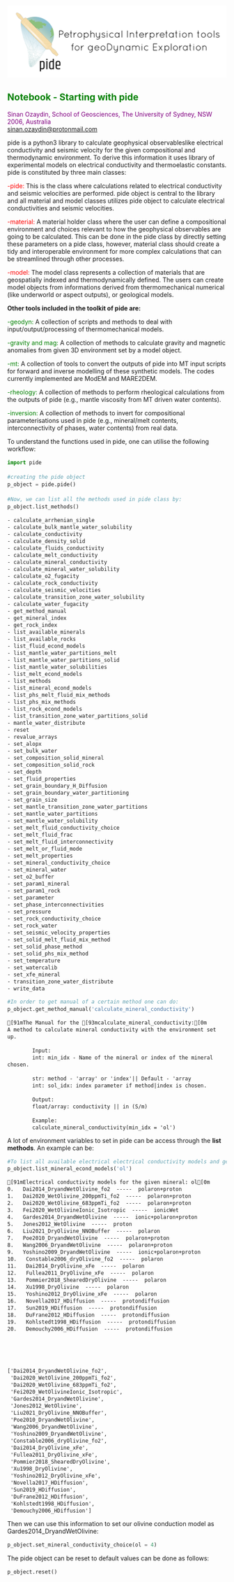 ![Example Image](../../docs/figures/pide_logo.png)
## <span style="color:green"> Notebook - Starting with pide </span>
<span style="color:purple">Sinan Ozaydin, School of Geosciences, The University of Sydney, NSW 2006, Australia <br/> </span>
<span style="color:purple">sinan.ozaydin@protonmail.com</span>

pide is a python3 library to calculate geophysical observableslike electrical conductivity and seismic velocity for the given compositional and thermodynamic environment. To derive this information it uses library of experimental models on electrical conductivity and thermoelastic constants. pide is constituted by three main classes:

<span style="color:red;">-pide:</span> This is the class where calculations related to electrical conductivity and seismic velocities are performed. pide object is central to the library and all material and model classes utilizes pide object to calculate electrical conductivities and seismic velocities. 

<span style="color:red;">-material:</span> A material holder class where the user can define a compositional environment and choices relevant to how the geophysical observables are going to be calculated. This can be done in the pide class by directly setting these parameters on a pide class, however, material class should create a tidy and interoperable environment for more complex calculations that can be streamlined through other processes.

<span style="color:red;">-model:</span> The model class represents a collection of materials that are geospatially indexed and thermodynamically defined. The users can create model objects from informations derived from thermomechanical numerical (like underworld or aspect outputs), or geological models.

**Other tools included in the toolkit of pide are:**

<span style="color:green;">-geodyn:</span> A collection of scripts and methods to deal with input/output/processing of thermomechanical models.

<span style="color:green;">-gravity and mag:</span> A collection of methods to calculate gravity and magnetic anomalies from given 3D environment set by a model object.

<span style="color:green;">-mt:</span> A collection of tools to convert the outputs of pide into MT input scripts for forward and inverse modelling of these synthetic models. The codes currently implemented are ModEM and MARE2DEM.

<span style="color:green;">-rheology:</span> A collection of methods to perform rheological calculations from the outputs of pide (e.g., mantle viscosity from MT driven water contents).

<span style="color:green;">-inversion:</span> A collection of methods to invert for compositional parameterisations used in pide (e.g., mineral/melt contents, interconnectivity of phases, water contents) from real data.

To understand the functions used in pide, one can utilise the following workflow:


```python
import pide

#creating the pide object
p_object = pide.pide()

#Now, we can list all the methods used in pide class by:
p_object.list_methods()


```

    - calculate_arrhenian_single
    - calculate_bulk_mantle_water_solubility
    - calculate_conductivity
    - calculate_density_solid
    - calculate_fluids_conductivity
    - calculate_melt_conductivity
    - calculate_mineral_conductivity
    - calculate_mineral_water_solubility
    - calculate_o2_fugacity
    - calculate_rock_conductivity
    - calculate_seismic_velocities
    - calculate_transition_zone_water_solubility
    - calculate_water_fugacity
    - get_method_manual
    - get_mineral_index
    - get_rock_index
    - list_available_minerals
    - list_available_rocks
    - list_fluid_econd_models
    - list_mantle_water_partitions_melt
    - list_mantle_water_partitions_solid
    - list_mantle_water_solubilities
    - list_melt_econd_models
    - list_methods
    - list_mineral_econd_models
    - list_phs_melt_fluid_mix_methods
    - list_phs_mix_methods
    - list_rock_econd_models
    - list_transition_zone_water_partitions_solid
    - mantle_water_distribute
    - reset
    - revalue_arrays
    - set_alopx
    - set_bulk_water
    - set_composition_solid_mineral
    - set_composition_solid_rock
    - set_depth
    - set_fluid_properties
    - set_grain_boundary_H_Diffusion
    - set_grain_boundary_water_partitioning
    - set_grain_size
    - set_mantle_transition_zone_water_partitions
    - set_mantle_water_partitions
    - set_mantle_water_solubility
    - set_melt_fluid_conductivity_choice
    - set_melt_fluid_frac
    - set_melt_fluid_interconnectivity
    - set_melt_or_fluid_mode
    - set_melt_properties
    - set_mineral_conductivity_choice
    - set_mineral_water
    - set_o2_buffer
    - set_param1_mineral
    - set_param1_rock
    - set_parameter
    - set_phase_interconnectivities
    - set_pressure
    - set_rock_conductivity_choice
    - set_rock_water
    - set_seismic_velocity_properties
    - set_solid_melt_fluid_mix_method
    - set_solid_phase_method
    - set_solid_phs_mix_method
    - set_temperature
    - set_watercalib
    - set_xfe_mineral
    - transition_zone_water_distribute
    - write_data



```python
#In order to get manual of a certain method one can do:
p_object.get_method_manual('calculate_mineral_conductivity')
```

    [91mThe Manual for the [93mcalculate_mineral_conductivity:[0m
    A method to calculate mineral conductivity with the environment set up.
    		
    		Input:
    		int: min_idx - Name of the mineral or index of the mineral chosen.
    		
    		str: method - 'array' or 'index'|| Default - 'array
    		int: sol_idx: index parameter if method|index is chosen.
    		
    		Output:
    		float/array: conductivity || in (S/m)
    		
    		Example:
    		calculate_mineral_conductivity(min_idx = 'ol')


A lot of environment variables to set in pide can be access through the **list methods**. An example can be:


```python
#To list all available electrical electrical conductivity models and get their indexes.
p_object.list_mineral_econd_models('ol')
```

    [91mElectrical conductivity models for the given mineral: ol[0m
    0.   Dai2014_DryandWetOlivine_fo2  -----  polaron+proton
    1.   Dai2020_WetOlivine_200ppmTi_fo2  -----  polaron+proton
    2.   Dai2020_WetOlivine_683ppmTi_fo2  -----  polaron+proton
    3.   Fei2020_WetOlivineIonic_Isotropic  -----  ionicWet
    4.   Gardes2014_DryandWetOlivine  -----  ionic+polaron+proton
    5.   Jones2012_WetOlivine  -----  proton
    6.   Liu2021_DryOlivine_NNOBuffer  -----  polaron
    7.   Poe2010_DryandWetOlivine  -----  polaron+proton
    8.   Wang2006_DryandWetOlivine  -----  polaron+proton
    9.   Yoshino2009_DryandWetOlivine  -----  ionic+polaron+proton
    10.   Constable2006_dryOlivine_fo2  -----  polaron
    11.   Dai2014_DryOlivine_xFe  -----  polaron
    12.   Fullea2011_DryOlivine_xFe  -----  polaron
    13.   Pommier2018_ShearedDryOlivine  -----  polaron
    14.   Xu1998_DryOlivine  -----  polaron
    15.   Yoshino2012_DryOlivine_xFe  -----  polaron
    16.   Novella2017_HDiffusion  -----  protondiffusion
    17.   Sun2019_HDiffusion  -----  protondiffusion
    18.   DuFrane2012_HDiffusion  -----  protondiffusion
    19.   Kohlstedt1998_HDiffusion  -----  protondiffusion
    20.   Demouchy2006_HDiffusion  -----  protondiffusion





    ['Dai2014_DryandWetOlivine_fo2',
     'Dai2020_WetOlivine_200ppmTi_fo2',
     'Dai2020_WetOlivine_683ppmTi_fo2',
     'Fei2020_WetOlivineIonic_Isotropic',
     'Gardes2014_DryandWetOlivine',
     'Jones2012_WetOlivine',
     'Liu2021_DryOlivine_NNOBuffer',
     'Poe2010_DryandWetOlivine',
     'Wang2006_DryandWetOlivine',
     'Yoshino2009_DryandWetOlivine',
     'Constable2006_dryOlivine_fo2',
     'Dai2014_DryOlivine_xFe',
     'Fullea2011_DryOlivine_xFe',
     'Pommier2018_ShearedDryOlivine',
     'Xu1998_DryOlivine',
     'Yoshino2012_DryOlivine_xFe',
     'Novella2017_HDiffusion',
     'Sun2019_HDiffusion',
     'DuFrane2012_HDiffusion',
     'Kohlstedt1998_HDiffusion',
     'Demouchy2006_HDiffusion']



Then we can use this information to set our olivine conduction model as Gardes2014_DryandWetOlivine:


```python
p_object.set_mineral_conductivity_choice(ol = 4)
```

The pide object can be reset to default values can be done as follows:


```python
p_object.reset()
```
